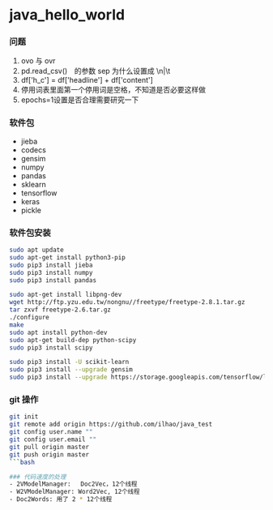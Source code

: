 # java_hello_world

### 问题
1. ovo 与 ovr
2. pd.read_csv()　的参数 sep 为什么设置成 \n|\t
3. df['h_c'] = df['headline'] + df['content']
4. 停用词表里面第一个停用词是空格，不知道是否必要这样做
5. epochs=1设置是否合理需要研究一下

### 软件包
- jieba
- codecs
- gensim
- numpy
- pandas
- sklearn
- tensorflow
- keras
- pickle

### 软件包安装

```bash
sudo apt update
sudo apt-get install python3-pip
sudo pip3 install jieba
sudo pip3 install numpy
sudo pip3 install pandas

sudo apt-get install libpng-dev
wget http://ftp.yzu.edu.tw/nongnu//freetype/freetype-2.8.1.tar.gz
tar zxvf freetype-2.6.tar.gz
./configure 
make
sudo apt install python-dev
sudo apt-get build-dep python-scipy
sudo pip3 install scipy

sudo pip3 install -U scikit-learn
sudo pip3 install --upgrade gensim
sudo pip3 install --upgrade https://storage.googleapis.com/tensorflow/linux/gpu/tensorflow-0.8.0-cp34-cp34m-linux_x86_64.whl
```
### git 操作

```bash
git init
git remote add origin https://github.com/ilhao/java_test
git config user.name ""
git config user.email ""
git pull origin master
git push origin master
```bash

### 代码速度的处理
- 2VModelManager: 　Doc2Vec，12个线程
- W2VModelManager: Word2Vec, 12个线程
- Doc2Words: 用了 2 * 12个线程
